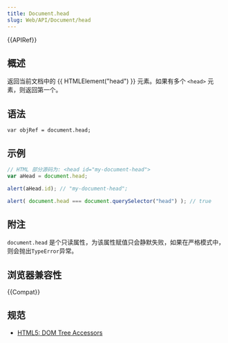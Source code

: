 ```yaml
---
title: Document.head
slug: Web/API/Document/head
---
```


{{APIRef}}

## 概述

返回当前文档中的 {{ HTMLElement("head") }} 元素。如果有多个 `<head>` 元素，则返回第一个。

## 语法

```plain
var objRef = document.head;
```

## 示例

```js
// HTML 部分源码为: <head id="my-document-head">
var aHead = document.head;

alert(aHead.id); // "my-document-head";

alert( document.head === document.querySelector("head") ); // true
```

## 附注

`document.head` 是个只读属性，为该属性赋值只会静默失败，如果在严格模式中，则会抛出`TypeError`异常。

## 浏览器兼容性

{{Compat}}

## 规范

- [HTML5: DOM Tree Accessors](http://www.w3.org/TR/html5/dom.html#dom-tree-accessors)
